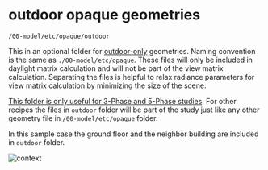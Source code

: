 # outdoor opaque geometries

`/00-model/etc/opaque/outdoor`

This in an optional folder for <u>outdoor-only</u> geometries. Naming convention is
the same as `./00-model/etc/opaque`. These files will only be included in daylight matrix
calculation and will not be part of the view matrix calculation. Separating the files
is helpful to relax radiance parameters for view matrix calculation by minimizing the
size of the scene.

<u>This folder is only useful for 3-Phase and 5-Phase studies</u>. For other recipes the
files in `outdoor` folder will be part of the study just like any other geometry file in
`/00-model/etc/opaque` folder.

In this sample case the ground floor and the neighbor building are included in `outdoor`
folder.

![context](https://user-images.githubusercontent.com/38131342/53503552-4803a700-3a7e-11e9-9083-29614294fa38.jpg)
